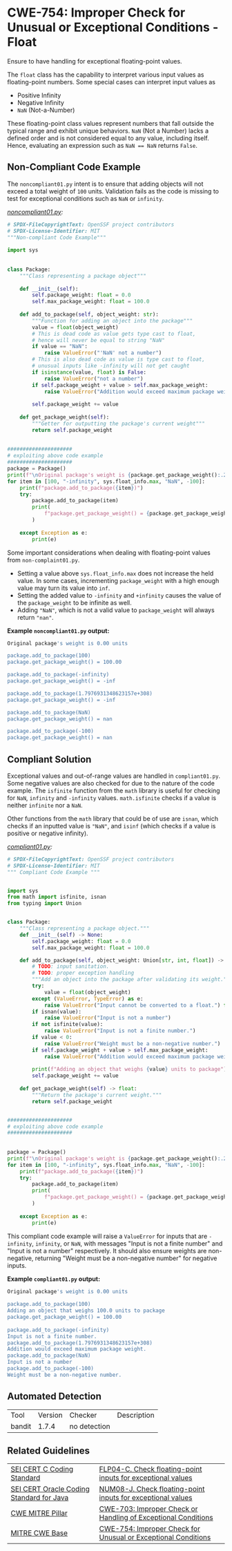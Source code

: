 # CWE-754: Improper Check for Unusual or Exceptional Conditions - Float

Ensure to have handling for exceptional floating-point values.

The `float` class has the capability to interpret various input values as floating-point numbers. Some special cases can interpret input values as

* Positive Infinity
* Negative Infinity
* `NaN` (Not-a-Number)

These floating-point class values represent numbers that fall outside the typical range and exhibit unique behaviors. `NaN` (Not a Number) lacks a defined order and is not considered equal to any value, including itself. Hence, evaluating an expression such as `NaN == NaN` returns `False`.

## Non-Compliant Code Example

The `noncompliant01.py` intent is to ensure that adding objects will not exceed a total weight of `100` units. Validation fails as the code is missing to test for exceptional conditions such as `NaN` or `infinity`.

*[noncompliant01.py](noncompliant01.py):*

```py
# SPDX-FileCopyrightText: OpenSSF project contributors
# SPDX-License-Identifier: MIT
"""Non-compliant Code Example"""
 
import sys
 
 
class Package:
    """Class representing a package object"""
 
    def __init__(self):
        self.package_weight: float = 0.0
        self.max_package_weight: float = 100.0
 
    def add_to_package(self, object_weight: str):
        """Function for adding an object into the package"""
        value = float(object_weight)
        # This is dead code as value gets type cast to float,
        # hence will never be equal to string "NaN"
        if value == "NaN":
            raise ValueError("'NaN' not a number")
        # This is also dead code as value is type cast to float,
        # unusual inputs like -infinity will not get caught
        if isinstance(value, float) is False:
            raise ValueError("not a number")
        if self.package_weight + value > self.max_package_weight:
            raise ValueError("Addition would exceed maximum package weight.")
 
        self.package_weight += value
 
    def get_package_weight(self):
        """Getter for outputting the package's current weight"""
        return self.package_weight
 
 
#####################
# exploiting above code example
#####################
package = Package()
print(f"\nOriginal package's weight is {package.get_package_weight():.2f} units\n")
for item in [100, "-infinity", sys.float_info.max, "NaN", -100]:
    print(f"package.add_to_package({item})")
    try:
        package.add_to_package(item)
        print(
            f"package.get_package_weight() = {package.get_package_weight():.2f}\n"
        )
 
    except Exception as e:
        print(e)
```

Some important considerations when dealing with floating-point values from `non-complaint01.py`.

* Setting a value above `sys.float_info.max` does not increase the held value. In some cases, incrementing `package_weight` with a high enough value may turn its value into `inf`.
* Setting the added value to `-infinity` and `+infinity` causes the value of the `package_weight` to be infinite as well.
* Adding `"NaN"`, which is not a valid value to `package_weight` will always return `"nan"`.

**Example `noncompliant01.py` output:**

```bash
Original package's weight is 0.00 units

package.add_to_package(100)
package.get_package_weight() = 100.00

package.add_to_package(-infinity)
package.get_package_weight() = -inf

package.add_to_package(1.7976931348623157e+308)
package.get_package_weight() = -inf

package.add_to_package(NaN)
package.get_package_weight() = nan

package.add_to_package(-100)
package.get_package_weight() = nan
```

## Compliant Solution

Exceptional values and out-of-range values are handled in `compliant01.py`. Some negative values are also checked for due to the nature of the code example.
The `isfinite` function from the `math` library is useful for checking for `NaN`, `infinity` and `-infinity` values. `math.isfinite` checks if a value is neither `infinite` nor a `NaN`.

Other functions from the `math` library that could be of use are `isnan`, which checks if an inputted value is `"NaN"`, and `isinf` (which checks if a value is positive or negative infinity).

*[compliant01.py](compliant01.py):*

```py
# SPDX-FileCopyrightText: OpenSSF project contributors
# SPDX-License-Identifier: MIT
""" Compliant Code Example """


import sys
from math import isfinite, isnan
from typing import Union


class Package:
    """Class representing a package object."""
    def __init__(self) -> None:
        self.package_weight: float = 0.0
        self.max_package_weight: float = 100.0

    def add_to_package(self, object_weight: Union[str, int, float]) -> None:
        # TODO: input sanitation.
        # TODO: proper exception handling
        """Add an object into the package after validating its weight."""
        try:
            value = float(object_weight)
        except (ValueError, TypeError) as e:
            raise ValueError("Input cannot be converted to a float.") from e
        if isnan(value):
            raise ValueError("Input is not a number")
        if not isfinite(value):
            raise ValueError("Input is not a finite number.")
        if value < 0:
            raise ValueError("Weight must be a non-negative number.")
        if self.package_weight + value > self.max_package_weight:
            raise ValueError("Addition would exceed maximum package weight.")
 
        print(f"Adding an object that weighs {value} units to package")
        self.package_weight += value
 
    def get_package_weight(self) -> float:
        """Return the package's current weight."""
        return self.package_weight


#####################
# exploiting above code example
#####################
 
 
package = Package()
print(f"\nOriginal package's weight is {package.get_package_weight():.2f} units\n")
for item in [100, "-infinity", sys.float_info.max, "NaN", -100]:
    print(f"package.add_to_package({item})")
    try:
        package.add_to_package(item)
        print(
            f"package.get_package_weight() = {package.get_package_weight():.2f}\n"
        )
 
    except Exception as e:
        print(e)
```

This compliant code example will raise a `ValueError` for inputs that are `-infinity`, `infinity`, or `NaN`, with messages "Input is not a finite number" and "Input is not a number" respectively. It should also ensure weights are non-negative, returning "Weight must be a non-negative number" for negative inputs.

**Example `compliant01.py` output:**

```bash
Original package's weight is 0.00 units
 
package.add_to_package(100)
Adding an object that weighs 100.0 units to package
package.get_package_weight() = 100.00
 
package.add_to_package(-infinity)
Input is not a finite number.
package.add_to_package(1.7976931348623157e+308)
Addition would exceed maximum package weight.
package.add_to_package(NaN)
Input is not a number
package.add_to_package(-100)
Weight must be a non-negative number.
```

## Automated Detection

|||||
|:---|:---|:---|:---|
|Tool|Version|Checker|Description|
|bandit|1.7.4|no detection||

## Related Guidelines

|||
|:---|:---|
|[SEI CERT C Coding Standard](https://wiki.sei.cmu.edu/confluence/display/c/SEI+CERT+C+Coding+Standard)|[FLP04-C. Check floating-point inputs for exceptional values](https://wiki.sei.cmu.edu/confluence/display/c/FLP04-C.+Check+floating-point+inputs+for+exceptional+values)|
|[SEI CERT Oracle Coding Standard for Java](https://wiki.sei.cmu.edu/confluence/display/java/SEI+CERT+Oracle+Coding+Standard+for+Java?src=sidebar)|[NUM08-J. Check floating-point inputs for exceptional values](https://wiki.sei.cmu.edu/confluence/display/java/NUM08-J.+Check+floating-point+inputs+for+exceptional+values)|
|[CWE MITRE Pillar](http://cwe.mitre.org/)|[CWE-703: Improper Check or Handling of Exceptional Conditions](https://cwe.mitre.org/data/definitions/703.html)|
|[MITRE CWE Base](https://cwe.mitre.org/)|[CWE-754: Improper Check for Unusual or Exceptional Conditions](https://cwe.mitre.org/data/definitions/754.html)|
